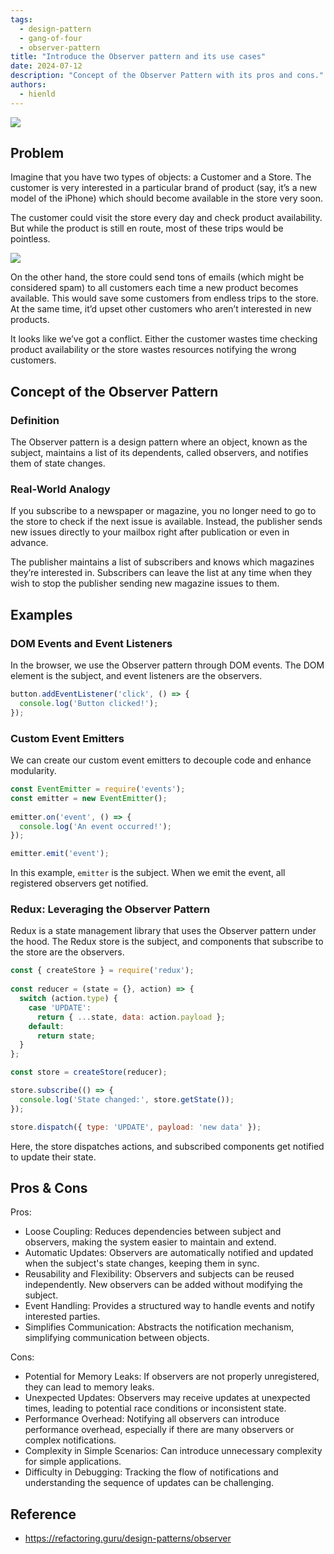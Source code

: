 ```yaml
---
tags:
  - design-pattern
  - gang-of-four 
  - observer-pattern
title: "Introduce the Observer pattern and its use cases"
date: 2024-07-12
description: "Concept of the Observer Pattern with its pros and cons."
authors:
  - hienld
---
```


![](assets/observer-pattern.webp)


## Problem
Imagine that you have two types of objects: a Customer and a Store. The customer is very interested in a particular brand of product (say, it’s a new model of the iPhone) which should become available in the store very soon.

The customer could visit the store every day and check product availability. But while the product is still en route, most of these trips would be pointless.

![](assets/observer-pattern-problem.webp)

On the other hand, the store could send tons of emails (which might be considered spam) to all customers each time a new product becomes available. This would save some customers from endless trips to the store. At the same time, it’d upset other customers who aren’t interested in new products.

It looks like we’ve got a conflict. Either the customer wastes time checking product availability or the store wastes resources notifying the wrong customers.

## Concept of the Observer Pattern
### Definition
The Observer pattern is a design pattern where an object, known as the subject, maintains a list of its dependents, called observers, and notifies them of state changes.

### Real-World Analogy
If you subscribe to a newspaper or magazine, you no longer need to go to the store to check if the next issue is available. Instead, the publisher sends new issues directly to your mailbox right after publication or even in advance.

The publisher maintains a list of subscribers and knows which magazines they’re interested in. Subscribers can leave the list at any time when they wish to stop the publisher sending new magazine issues to them.

## Examples
### DOM Events and Event Listeners
In the browser, we use the Observer pattern through DOM events. The DOM element is the subject, and event listeners are the observers.


```js
button.addEventListener('click', () => {
  console.log('Button clicked!');
});
```

### Custom Event Emitters
We can create our custom event emitters to decouple code and enhance modularity.

```js
const EventEmitter = require('events');
const emitter = new EventEmitter();
       
emitter.on('event', () => {
  console.log('An event occurred!');
});

emitter.emit('event');
```

In this example, `emitter` is the subject. When we emit the event, all registered observers get notified.

### Redux: Leveraging the Observer Pattern
Redux is a state management library that uses the Observer pattern under the hood.
The Redux store is the subject, and components that subscribe to the store are the observers.


```js
const { createStore } = require('redux');
       
const reducer = (state = {}, action) => {
  switch (action.type) {
    case 'UPDATE':
      return { ...state, data: action.payload };
    default:
      return state;
  }
};

const store = createStore(reducer);

store.subscribe(() => {
  console.log('State changed:', store.getState());
});

store.dispatch({ type: 'UPDATE', payload: 'new data' });
```

Here, the store dispatches actions, and subscribed components get notified to update their state.

## Pros & Cons
Pros:

- Loose Coupling: Reduces dependencies between subject and observers, making the system easier to maintain and extend.
- Automatic Updates: Observers are automatically notified and updated when the subject's state changes, keeping them in sync.
- Reusability and Flexibility: Observers and subjects can be reused independently. New observers can be added without modifying the subject.
- Event Handling: Provides a structured way to handle events and notify interested parties.
- Simplifies Communication: Abstracts the notification mechanism, simplifying communication between objects.

Cons:

- Potential for Memory Leaks: If observers are not properly unregistered, they can lead to memory leaks.
- Unexpected Updates: Observers may receive updates at unexpected times, leading to potential race conditions or inconsistent state.
- Performance Overhead: Notifying all observers can introduce performance overhead, especially if there are many observers or complex notifications.
- Complexity in Simple Scenarios: Can introduce unnecessary complexity for simple applications.
- Difficulty in Debugging: Tracking the flow of notifications and understanding the sequence of updates can be challenging.

## Reference
- https://refactoring.guru/design-patterns/observer
